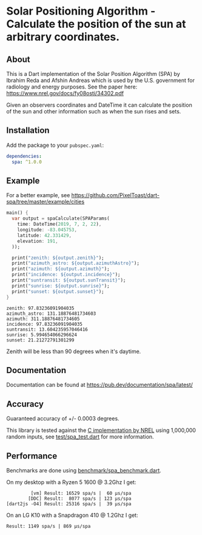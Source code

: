 # Solar Positioning Algorithm - Calculate the position of the sun at arbitrary coordinates.

## About
This is a Dart implementation of the Solar Position Algorithm (SPA) by Ibrahim Reda and Afshin Andreas which is used by the U.S. government for radiology and energy purposes.
See the paper here: https://www.nrel.gov/docs/fy08osti/34302.pdf

Given an observers coordinates and DateTime it can calculate the position of the sun and other information such as when the sun rises and sets.

## Installation

Add the package to your `pubspec.yaml`:
```yaml
dependencies:
  spa: ^1.0.0
```

## Example

For a better example, see https://github.com/PixelToast/dart-spa/tree/master/example/cities

```dart
main() {
  var output = spaCalculate(SPAParams(
    time: DateTime(2019, 7, 2, 22),
    longitude: -83.045753,
    latitude: 42.331429,
    elevation: 191,
  ));

  print("zenith: ${output.zenith}");
  print("azimuth_astro: ${output.azimuthAstro}");
  print("azimuth: ${output.azimuth}");
  print("incidence: ${output.incidence}");
  print("suntransit: ${output.sunTransit}");
  print("sunrise: ${output.sunrise}");
  print("sunset: ${output.sunset}");
}
```
```
zenith: 97.83236091904035
azimuth_astro: 131.18876481734603
azimuth: 311.18876481734605
incidence: 97.83236091904035
suntransit: 13.604235957046416
sunrise: 5.994654066296624
sunset: 21.21272791301299
```

Zenith will be less than 90 degrees when it's daytime.

## Documentation

Documentation can be found at https://pub.dev/documentation/spa/latest/

## Accuracy

Guaranteed accuracy of +/- 0.0003 degrees.

This library is tested against the [C implementation by NREL](https://midcdmz.nrel.gov/spa/) using 1,000,000 random inputs, see [test/spa_test.dart](https://github.com/PixelToast/dart-spa/blob/master/test/spa_test.dart) for more information.

## Performance

Benchmarks are done using [benchmark/spa_benchmark.dart](https://github.com/PixelToast/dart-spa/blob/master/benchmark/spa_benchmark.dart).

On my desktop with a Ryzen 5 1600 @ 3.2Ghz I get:
```
         [vm] Result: 16529 spa/s |  60 μs/spa
        [DDC] Result:  8077 spa/s | 123 μs/spa
[dart2js -O4] Result: 25316 spa/s |  39 μs/spa
```

On an LG K10 with a Snapdragon 410 @ 1.2Ghz I get:
```
Result: 1149 spa/s | 869 μs/spa
```